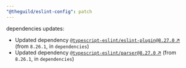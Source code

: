 ```yaml
---
"@theguild/eslint-config": patch
---
```

dependencies updates:
  - Updated dependency [`@typescript-eslint/eslint-plugin@8.27.0` ↗︎](https://www.npmjs.com/package/@typescript-eslint/eslint-plugin/v/8.27.0) (from `8.26.1`, in `dependencies`)
  - Updated dependency [`@typescript-eslint/parser@8.27.0` ↗︎](https://www.npmjs.com/package/@typescript-eslint/parser/v/8.27.0) (from `8.26.1`, in `dependencies`)
